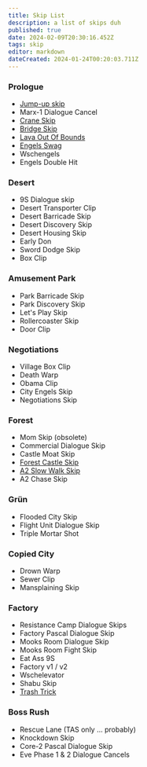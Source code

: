 ```yaml
---
title: Skip List
description: a list of skips duh
published: true
date: 2024-02-09T20:30:16.452Z
tags: skip
editor: markdown
dateCreated: 2024-01-24T00:20:03.711Z
---
```


### Prologue
- [Jump-up skip](/skips/jump-skip)
- Marx-1 Dialogue Cancel
- [Crane Skip](/skips/crane-skip)
- [Bridge Skip](/skips/bridge-skip)
- [Lava Out Of Bounds](/skips/LavaOOB)
- [Engels Swag](/skips/engels-swag)
- Wschengels
- Engels Double Hit
### Desert
- 9S Dialogue skip
- Desert Transporter Clip
- Desert Barricade Skip
- Desert Discovery Skip
- Desert Housing Skip
- Early Don
- Sword Dodge Skip
- Box Clip
### Amusement Park
- Park Barricade Skip
- Park Discovery Skip
- Let's Play Skip
- Rollercoaster Skip
- Door Clip
### Negotiations
- Village Box Clip
- Death Warp
- Obama Clip
- City Engels Skip
- Negotiations Skip
### Forest
- Mom Skip (obsolete)
- Commercial Dialogue Skip
- Castle Moat Skip
- [Forest Castle Skip](/skips/forest-castle-skip)
- [A2 Slow Walk Skip](/skips/A2-Slow-Walk-Skip)
- A2 Chase Skip
### Grün
- Flooded City Skip
- Flight Unit Dialogue Skip
- Triple Mortar Shot
### Copied City
- Drown Warp
- Sewer Clip
- Mansplaining Skip
### Factory
- Resistance Camp Dialogue Skips
- Factory Pascal Dialogue Skip
- Mooks Room Dialogue Skip
- Mooks Room Fight Skip
- Eat Ass 9S
- Factory v1 / v2
- Wschelevator
- Shabu Skip
- [Trash Trick](/skips/trash_trick)
### Boss Rush
- Rescue Lane (TAS only ... probably)
- Knockdown Skip
- Core-2 Pascal Dialogue Skip
- Eve Phase 1 & 2 Dialogue Cancels
